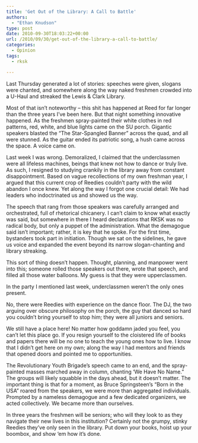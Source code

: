 ```yaml
---
title: 'Get Out of the Library: A Call to Battle'
authors: 
  - "Ethan Knudson"
type: post
date: 2010-09-30T18:03:22+00:00
url: /2010/09/30/get-out-of-the-library-a-call-to-battle/
categories:
  - Opinion
tags:
  - rksk

---
```

Last Thursday generated a lot of stories: speeches were given, slogans were chanted, and somewhere along the way naked freshmen crowded into a U-Haul and streaked the Lewis & Clark Library.

Most of that isn’t noteworthy – this shit has happened at Reed for far longer than the three years I’ve been here. But that night something innovative happened. As the freshmen spray-painted their white clothes in red patterns, red, white, and blue lights came on the SU porch. Gigantic speakers blasted the “The Star-Spangled Banner” across the quad, and all were stunned. As the guitar ended its patriotic song, a hush came across the space. A voice came on.

Last week I was wrong. Demoralized, I claimed that the underclassmen were all lifeless machines, beings that knew not how to dance or truly live. As such, I resigned to studying crankily in the library away from constant disappointment. Based on vague recollections of my own freshman year, I argued that this current crop of Reedies couldn’t party with the wild abandon I once knew. Yet along the way I forgot one crucial detail: We had leaders who indoctrinated us and showed us the way.

The speech that rang from those speakers was carefully arranged and orchestrated, full of rhetorical chicanery. I can’t claim to know what exactly was said, but somewhere in there I heard declarations that RKSK was no radical body, but only a puppet of the administration. What the demagogue said isn’t important; rather, it is key that he spoke. For the first time, bystanders took part in initiation. Though we sat on the sidelines, he gave us voice and expanded the event beyond its narrow slogan-chanting and library streaking.

This sort of thing doesn’t happen. Thought, planning, and manpower went into this; someone rolled those speakers out there, wrote that speech, and filled all those water balloons. My guess is that they were upperclassmen.

In the party I mentioned last week, underclassmen weren’t the only ones present.

No, there were Reedies with experience on the dance floor. The DJ, the two arguing over obscure philosophy on the porch, the guy that danced so hard you couldn’t bring yourself to stop him; they were all juniors and seniors.

We still have a place here! No matter how goddamn jaded you feel, you can’t let this place go. If you resign yourself to the cloistered life of books and papers there will be no one to teach the young ones how to live. I know that I didn’t get here on my own; along the way I had mentors and friends that opened doors and pointed me to opportunities.

The Revolutionary Youth Brigade’s speech came to an end, and the spray-painted masses marched away in column, chanting ‘We Have No Name.” The groups will likely squabble in the days ahead, but it doesn’t matter. The important thing is that for a moment, as Bruce Springsteen’s “Born in the USA” roared from the speakers, we were more than aggregated individuals. Prompted by a nameless demagogue and a few dedicated organizers, we acted collectively. We became more than ourselves.

In three years the freshmen will be seniors; who will they look to as they navigate their new lives in this institution? Certainly not the grumpy, stinky Reedies they’ve only seen in the library. Put down your books, hoist up your boombox, and show ‘em how it’s done.